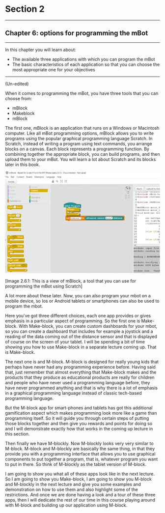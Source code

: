 # Section 2

---

## Chapter 6: options for programming the mBot

---

In this chapter you will learn about:

* The available three applications with which you can program the mBot
* The basic characteristics of each application so that you can choose the most appropriate one for your objectives

---

\(Un-edited\)

When it comes to programming the mBot, you have three tools that you can choose from:

* mBlock
* Makeblock
* mBlock

The first one, mBlock is an application that runs on a Windows or Macintosh computer. Like all mBot programming options, mBlock allows you to write programs using the popular graphical programming language Scratch. In Scratch, instead of writing a program using text commands, you arrange blocks on a canvas. Each block represents a programming function. By combining together the appropriate block, you can build programs, and then upload them to your mBot. You will learn a lot about Scratch and its blocks later in this book.

![](/assets/2017-03-17_16-33-42.png)

\[Image 2.6.1: This is a view of mBlock, a tool that you can use for programming the mBot using Scratch\]

A lot more about these later. Now, you can also program your mbot on a mobile device, so Ios or Android tablets or smartphones can also be used to program the mbot.

Here you've got three different choices, each one app provides or gives emphasis in a particular aspect of programming. So the first one is Make-block. With Make-block, you can create custom dashboards for your mbot, so you can create a dashboard that includes for example a joystick and a reading of the data coming out of the distance sensor and that is displayed of course on the screen of your tablet. I will be spending a bit of time showing you how to use Make-block in a separate lecture coming up. That is Make-block.

The next one is and M-block. M-block is designed for really young kids that perhaps have never had any programming experience before. Having said that, just remember that almost everything that Make-block makes and the products that they produce as educational products are really for children and people who have never used a programming language before, they have never programmed anything and that is why there is a lot of emphasis in a graphical programming language instead of classic tech-based programming language.

But the M-block app for smart-phones and tablets has got this additional gamification aspect which makes programming look more like a game than programming itself. So it will guide you through certain steps of putting those blocks together and then give you rewards and points for doing so and I will demonstrate exactly how that works in the coming up lecture in this section.

Then finally we have M-blockly. Now M-blockly looks very very similar to M-block. M-block and M-blockly are basically the same thing, in that they provide you with a programming interface that allows you to use graphical components to put together a program, that is, whatever program you want to put in there. So think of M-blockly as the tablet version of M-block.

I am going to show you what all of these apps look like in the next lecture. So I am going to show you Make-block, I am going to show you M-block and M-blockly in the next lecture and give you some examples and demonstration on how to use them and also highlight some of the restrictions. And once we are done having a look and a tour of these three apps, then I will dedicate the rest of our time in this course playing around with M-block and building up our application using M-block.


